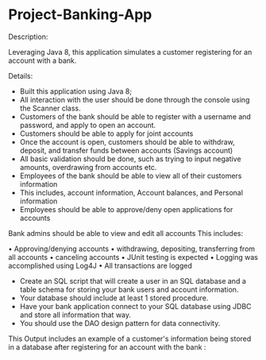 # Project-Banking-App

Description:


Leveraging Java 8, this application simulates a customer registering for an account with a bank.


Details:


-	Built this application using Java 8;
-	All interaction with the user should be done through the console using the Scanner class.
-	Customers of the bank should be able to register with a username and password, and apply to open an account.
-	Customers should be able to apply for joint accounts
-	Once the account is open, customers should be able to withdraw, deposit, and transfer funds between accounts (Savings account)
-	All basic validation should be done, such as trying to input negative amounts, overdrawing from accounts etc.
-	Employees of the bank should be able to view all of their customers information
-	This includes, account information, Account balances, and Personal information
-	Employees should be able to approve/deny open applications for accounts


Bank admins should be able to view and edit all accounts
This includes:

•	Approving/denying accounts
•	withdrawing, depositing, transferring from all accounts
•	canceling accounts
•	JUnit testing is expected
•	Logging was accomplished using Log4J
•	All transactions are logged

-	Create an SQL script that will create a user in an SQL database and a table schema for storing your bank users and account information.
-	Your database should include at least 1 stored procedure.
-	Have your bank application connect to your SQL database using JDBC and store all information that way.
-	You should use the DAO design pattern for data connectivity.


This Output includes an example of a customer's information being stored in a database after registering for an account with the bank :

